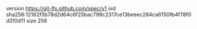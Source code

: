 version https://git-lfs.github.com/spec/v1
oid sha256:12162f5b78d2d64c6f25bac799c2317ce13beeec284ca6150fb4f78f0d2f0d11
size 256
